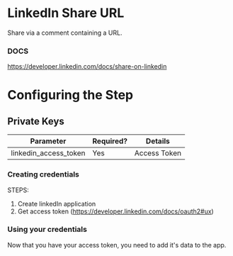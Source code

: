 # LinkedIn Share URL
Share via a comment containing a URL.

### DOCS
https://developer.linkedin.com/docs/share-on-linkedin

# Configuring the Step

## Private Keys
Parameter|Required?|Details
---------|---------|-------
linkedin_access_token | Yes | Access Token

### Creating credentials

STEPS:

1. Create linkedIn application
1. Get access token (https://developer.linkedin.com/docs/oauth2#ux)

### Using your credentials

Now that you have your access token, you need to add it's data to the app.
